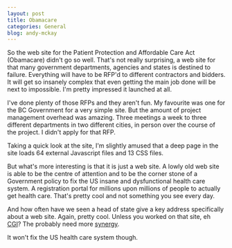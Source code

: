 ```yaml
---
layout: post
title: Obamacare
categories: General
blog: andy-mckay
---
```


So the web site for the Patient Protection and Affordable Care Act (Obamacare) didn't go so well. That's not really surprising, a web site for that many government departments, agencies and states is destined to failure. Everything will have to be RFP'd to different contractors and bidders. It will get so insanely complex that even getting the main job done will be next to impossible. I'm pretty impressed it launched at all.


I've done plenty of those RFPs and they aren't fun. My favourite was one for the BC Government for a very simple site. But the amount of project management overhead was amazing. Three meetings a week to three different departments in two different cities, in person over the course of the project. I didn't apply for that RFP.

Taking a quick look at the site, I'm slightly amused that a deep page in the site loads 64 external Javascript files and 13 CSS files.

But what's more interesting is that it is just a web site. A lowly old web site is able to be the centre of attention and to be the corner stone of a Government policy to fix the US insane and dysfunctional health care system. A registration portal for millions upon millions of people to actually get health care. That's pretty cool and not something you see every day.

And how often have we seen a head of state give a key address specifically about a web site. Again, pretty cool. Unless you worked on that site, eh <a href="http://www.cgi.com/en">CGI</a>? The probably need more <a href="https://www.google.ca/search?q=synergy+site:cgi.com">synergy</a>.

It won't fix the US health care system though.
